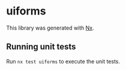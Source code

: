 # uiforms

This library was generated with [Nx](https://nx.dev).

## Running unit tests

Run `nx test uiforms` to execute the unit tests.
